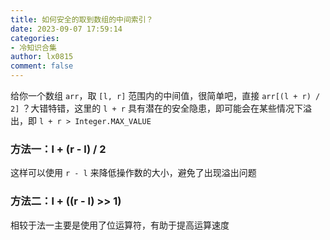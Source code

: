 ```yaml
---
title: 如何安全的取到数组的中间索引？
date: 2023-09-07 17:59:14
categories:
- 冷知识合集
author: lx0815
comment: false
---
```


给你一个数组 `arr`，取 `[l, r]` 范围内的中间值，很简单吧，直接 `arr[(l + r) / 2]` ？大错特错，这里的 `l + r` 具有潜在的安全隐患，即可能会在某些情况下溢出，即 `l + r > Integer.MAX_VALUE`

### 方法一：l + (r - l) / 2 
这样可以使用 `r - l` 来降低操作数的大小，避免了出现溢出问题

### 方法二：l + ((r - l) >> 1)
相较于法一主要是使用了位运算符，有助于提高运算速度
